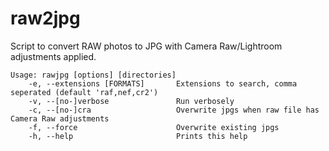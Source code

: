 # raw2jpg

Script to convert RAW photos to JPG with Camera Raw/Lightroom adjustments applied.

```
Usage: rawjpg [options] [directories]
    -e, --extensions [FORMATS]       Extensions to search, comma seperated (default 'raf,nef,cr2')
    -v, --[no-]verbose               Run verbosely
    -c, --[no-]cra                   Overwrite jpgs when raw file has Camera Raw adjustments
    -f, --force                      Overwrite existing jpgs
    -h, --help                       Prints this help
```
